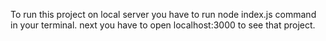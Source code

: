To run this project on local server you have to run node index.js command in your terminal.
next you have to open localhost:3000 to see that project.
